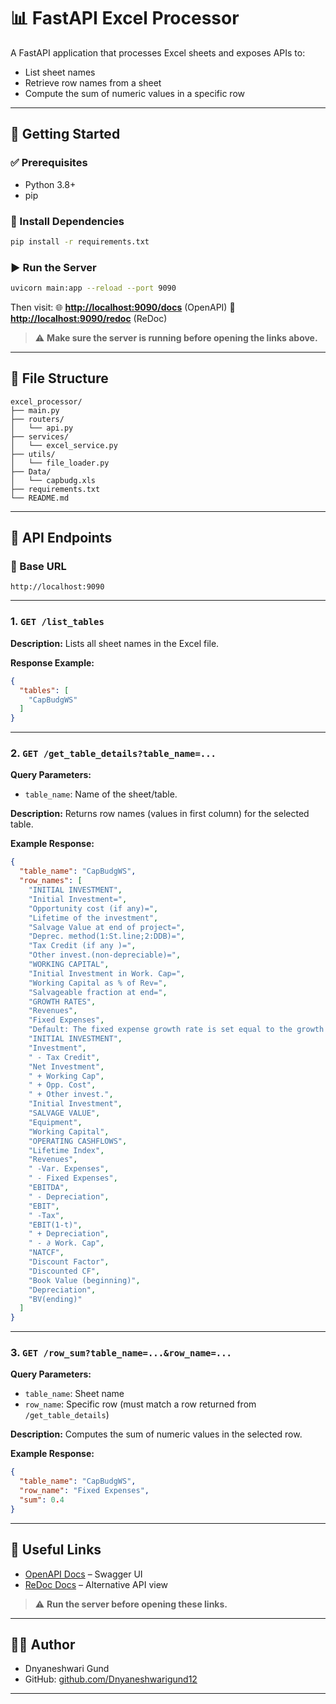 
# 📊 FastAPI Excel Processor

A FastAPI application that processes Excel sheets and exposes APIs to:
- List sheet names
- Retrieve row names from a sheet
- Compute the sum of numeric values in a specific row

---

## 🚀 Getting Started

### ✅ Prerequisites

- Python 3.8+
- pip

### 🧱 Install Dependencies

```bash
pip install -r requirements.txt
````

### ▶️ Run the Server

```bash
uvicorn main:app --reload --port 9090
```

Then visit:
🌐 **[http://localhost:9090/docs](http://localhost:9090/docs)** (OpenAPI)
📄 **[http://localhost:9090/redoc](http://localhost:9090/redoc)** (ReDoc)

> ⚠️ **Make sure the server is running before opening the links above.**

---

## 📁 File Structure

```
excel_processor/
├── main.py
├── routers/
│   └── api.py
├── services/
│   └── excel_service.py
├── utils/
│   └── file_loader.py
├── Data/
│   └── capbudg.xls
├── requirements.txt
└── README.md
```

---

## 🧪 API Endpoints

### 📌 Base URL

```
http://localhost:9090
```

---

### 1. `GET /list_tables`

**Description:** Lists all sheet names in the Excel file.

**Response Example:**

```json
{
  "tables": [
    "CapBudgWS"
  ]
}
```

---

### 2. `GET /get_table_details?table_name=...`

**Query Parameters:**

* `table_name`: Name of the sheet/table.

**Description:** Returns row names (values in first column) for the selected table.

**Example Response:**

```json
{
  "table_name": "CapBudgWS",
  "row_names": [
    "INITIAL INVESTMENT",
    "Initial Investment=",
    "Opportunity cost (if any)=",
    "Lifetime of the investment",
    "Salvage Value at end of project=",
    "Deprec. method(1:St.line;2:DDB)=",
    "Tax Credit (if any )=",
    "Other invest.(non-depreciable)=",
    "WORKING CAPITAL",
    "Initial Investment in Work. Cap=",
    "Working Capital as % of Rev=",
    "Salvageable fraction at end=",
    "GROWTH RATES",
    "Revenues",
    "Fixed Expenses",
    "Default: The fixed expense growth rate is set equal to the growth rate in revenues by default.",
    "INITIAL INVESTMENT",
    "Investment",
    " - Tax Credit",
    "Net Investment",
    " + Working Cap",
    " + Opp. Cost",
    " + Other invest.",
    "Initial Investment",
    "SALVAGE VALUE",
    "Equipment",
    "Working Capital",
    "OPERATING CASHFLOWS",
    "Lifetime Index",
    "Revenues",
    " -Var. Expenses",
    " - Fixed Expenses",
    "EBITDA",
    " - Depreciation",
    "EBIT",
    " -Tax",
    "EBIT(1-t)",
    " + Depreciation",
    " - ∂ Work. Cap",
    "NATCF",
    "Discount Factor",
    "Discounted CF",
    "Book Value (beginning)",
    "Depreciation",
    "BV(ending)"
  ]
}
```

---

### 3. `GET /row_sum?table_name=...&row_name=...`

**Query Parameters:**

* `table_name`: Sheet name
* `row_name`: Specific row (must match a row returned from `/get_table_details`)

**Description:** Computes the sum of numeric values in the selected row.

**Example Response:**

```json
{
  "table_name": "CapBudgWS",
  "row_name": "Fixed Expenses",
  "sum": 0.4
}
```

---

## 🔗 Useful Links

* [OpenAPI Docs](http://localhost:9090/docs) – Swagger UI
* [ReDoc Docs](http://localhost:9090/redoc) – Alternative API view

> ⚠️ **Run the server before opening these links.**

---

## 👨‍💻 Author

* Dnyaneshwari Gund
* GitHub: [github.com/Dnyaneshwarigund12](https://github.com/Dnyaneshwarigund12)

---
